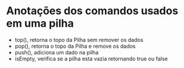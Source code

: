 # Anotações dos comandos usados em uma pilha 

* top(), retorna o topo da Pilha sem remover os dados 
* pop(), retorna o topo da Pilha e remove os dados
* push(), adiciona um dado na pilha
* isEmpty, verifica se a pilha esta vazia retornando true ou false
